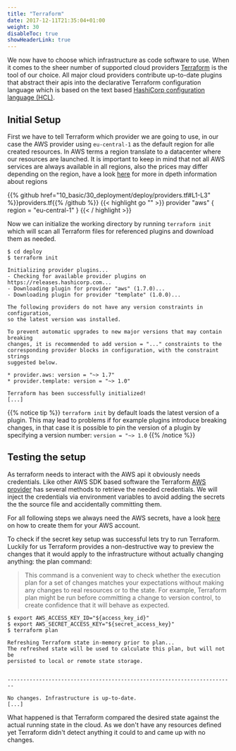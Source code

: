 ```yaml
---
title: "Terraform"
date: 2017-12-11T21:35:04+01:00
weight: 30
disableToc: true
showHeaderLink: true 
---
```


We now have to choose which infrastructure as code software to use. When it comes to the sheer number of supported cloud providers [Terraform](https://www.terraform.io/) is the tool of our choice. All major cloud providers contribute up-to-date plugins that abstract their apis into the declarative Terraform configuration language which is based on the text based [HashiCorp configuration language (HCL)](https://github.com/hashicorp/hcl).

## Initial Setup
First we have to tell Terraform which provider we are going to use, in our case the AWS provider using `eu-central-1` as the default region for alle created resources. In AWS terms a region translate to a datacenter where our resources are launched. It is important to keep in mind that not all AWS services are always available in all regions, also the prices may differ depending on the region, have a look [here](https://docs.aws.amazon.com/AWSEC2/latest/UserGuide/using-regions-availability-zones.html) for more in dpeth information about regions

<!-- snippet:deploy_aws_provider -->
{{% github href="10_basic/30_deployment/deploy/providers.tf#L1-L3" %}}providers.tf{{% /github %}}
{{< highlight go "" >}}
provider "aws" {
  region = "eu-central-1"
}
{{< / highlight >}}
<!-- /snippet:deploy_aws_provider -->

Now we can initialize the working directory by running `terraform init` which will scan all Terraform files for referenced plugins and download them as needed.

```
$ cd deploy
$ terraform init

Initializing provider plugins...
- Checking for available provider plugins on https://releases.hashicorp.com...
- Downloading plugin for provider "aws" (1.7.0)...
- Downloading plugin for provider "template" (1.0.0)...

The following providers do not have any version constraints in configuration,
so the latest version was installed.

To prevent automatic upgrades to new major versions that may contain breaking
changes, it is recommended to add version = "..." constraints to the
corresponding provider blocks in configuration, with the constraint strings
suggested below.

* provider.aws: version = "~> 1.7"
* provider.template: version = "~> 1.0"

Terraform has been successfully initialized!
[...]
```
{{% notice tip %}}
`terraform init` by default loads the latest version of a plugin. This may lead to problems if for example plugins introduce breaking changes, in that case it is possible to pin the version of a plugin by specifying a version number:
`version = "~> 1.0`
{{% /notice %}}

## Testing the setup
As terraform needs to interact with the AWS api it obviously needs credentials. Like other AWS SDK based software the Terraform [AWS provider](https://www.terraform.io/docs/providers/aws/) has several methods to retrieve the needed credentials. We will inject the credentials via environment variables to avoid adding the secrets the the source file and accidentally committing them.

For all following steps we always need the AWS secrets, have a look [here](https://docs.aws.amazon.com/general/latest/gr/managing-aws-access-keys.html) on how to create them for your AWS account.

To check if the secret key setup was successful lets try to run Terraform. Luckily for us Terraform provides a non-destructive way to preview the changes that it would apply to the infrastructure without actually changing anything: the plan command:

> This command is a convenient way to check whether the execution plan for a set of changes matches your expectations without making any changes to real resources or to the state. For example, Terraform plan might be run before committing a change to version control, to create confidence that it will behave as expected.

```
$ export AWS_ACCESS_KEY_ID="${access_key_id}"
$ export AWS_SECRET_ACCESS_KEY="${secret_access_key}"
$ terraform plan

Refreshing Terraform state in-memory prior to plan...
The refreshed state will be used to calculate this plan, but will not be
persisted to local or remote state storage.


------------------------------------------------------------------------

No changes. Infrastructure is up-to-date.
[...]
```

What happened is that Terraform compared the desired state against the actual running state in the cloud. As we don't have any resources defined yet Terraform didn't detect anything it could to and came up with no changes.
